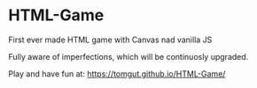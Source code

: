 # HTML-Game

First ever made HTML game with Canvas nad vanilla JS

Fully aware of imperfections, which will be continuosly upgraded.

Play and have fun at: https://tomgut.github.io/HTML-Game/
